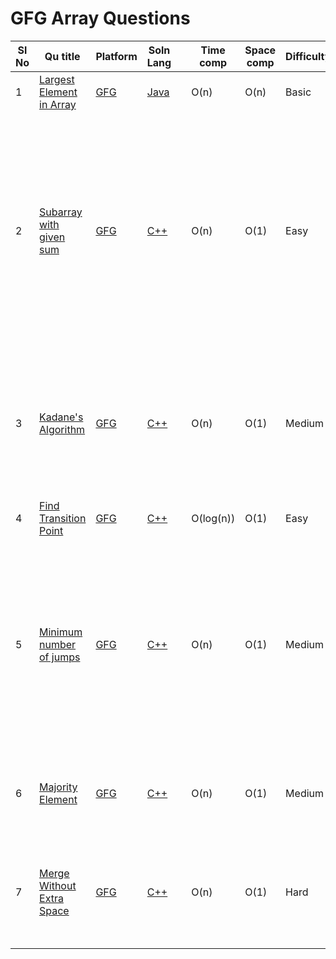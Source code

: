 # GFG Array Questions

| Sl No | Qu title | Platform                            | Soln Lang |   | Time comp | Space comp | Difficulty |    | Approach |
| --     | ---     |   ------                            | ---       |-- | ---       | ---        | ----       | -- | ---------|
| 1    | [Largest Element in Array](https://practice.geeksforgeeks.org/problems/largest-element-in-array4009/1/?category[]=Arrays&category[]=Arrays&difficulty[]=-1&difficulty[]=0&page=1&query=category[]Arraysdifficulty[]-1difficulty[]0page1category[]Arrays#)     | [GFG ](/GFG/GFGQuestions.md) | [Java](https://github.com/Rikhldr0267/Code-Insight/blob/main/GFG/Array/Java/Largest%20Element%20in%20Array.java)       |   | O(n)       | O(n)        | Basic       |    | |
| 2    | [Subarray with given sum](https://practice.geeksforgeeks.org/problems/subarray-with-given-sum-1587115621/1/?page=1&status[]=solved&category[]=Arrays&sortBy=submissions)     | [GFG ](/GFG/GFGQuestions.md) | [C++](https://github.com/C-a-thing/Code-Insight/blob/main/GFG/Array/C%2B%2B/Subarray%20with%20given%20sum.cpp)       |   | O(n)       | O(1)        | Easy       |    |<ol><li>keep adding numbers untill we get the number or any bigger number</li> <li>if any greater number found , keep substructing lowest indexes one by one untill sum<=desired num</li><li>If sum<desired num then add elements in subarray by again traversing the given array from next index of which we stopped for point-2</li></ol> |
| 3    | [Kadane's Algorithm](https://practice.geeksforgeeks.org/problems/kadanes-algorithm-1587115620/1/?page=1&status[]=solved&category[]=Arrays&sortBy=submissions)     | [GFG ](/GFG/GFGQuestions.md) | [C++](https://github.com/C-a-thing/Code-Insight/blob/main/GFG/Array/C%2B%2B/Kadane's%20Algorithm.cpp)       |   | O(n)       | O(1)        | Medium       |    |<ol><li>Traverse the array and add elements in current_sum </li> <li>if current_sum>max_sum then assign current_sum in max_sum </li><li>If cueent_sum<0 then make currrent_sum = 0 </li></ol> |
| 4    | [Find Transition Point](https://practice.geeksforgeeks.org/problems/find-transition-point-1587115620/1/?page=1&difficulty[]=0&status[]=unsolved&category[]=Arrays&sortBy=submissions)     | [GFG ](/GFG/GFGQuestions.md) | [C++](https://github.com/C-a-thing/Code-Insight/blob/main/GFG/Array/C%2B%2B/Find%20Transition%20Point.cpp)       |   | O(log(n))       | O(1)        | Easy       |    |<ol><li>Apply binary search</li> </ol> |
| 5    | [Minimum number of jumps](https://practice.geeksforgeeks.org/problems/minimum-number-of-jumps-1587115620/1#)     | [GFG ](/GFG/GFGQuestions.md) | [C++](https://github.com/C-a-thing/Code-Insight/blob/main/GFG/Array/C%2B%2B/Minimum%20number%20of%20jumps.cpp)       |   | O(n)       | O(1)        | Medium       |    |<ol><li>From starting index find max range that can be reached</li> <li>go through all indexes till that max index (maintain a variable as step to track) and similarly find max index that can be reached by next jump</li> <li>if we reach that max index (i.e. steps = 0) , increment jump and update step = max range - index </li> </ol> |
| 6    | [Majority Element](https://practice.geeksforgeeks.org/problems/majority-element-1587115620/1/?page=2&difficulty[]=1&status[]=unsolved&category[]=Arrays&sortBy=submissions#)     | [GFG ](/GFG/GFGQuestions.md) | [C++](https://github.com/C-a-thing/Code-Insight/blob/main/GFG/Array/C%2B%2B/Majority%20Element.cpp)       |   | O(n)       | O(1)        | Medium       |    |<ol><li>_Approach 1_- Moore's Voting Algo</li> <li>_Approach - 2_ - making frequency array</li></ol> |
| 7    | [Merge Without Extra Space](https://practice.geeksforgeeks.org/problems/merge-two-sorted-arrays5135/1#)     | [GFG ](/GFG/GFGQuestions.md) | [C++](https://github.com/C-a-thing/Code-Insight/blob/main/GFG/Array/C%2B%2B/Merge%20Without%20Extra%20Space.cpp)       |   | O(n)       | O(1)        | Hard       |    |<ol><li>_Approach 1_- Gap method  Algo</li> <li>_Approach - 2_ - take a extra array , insert elements of 2 arrays and sort it . Then insert in those arrays again</li></ol> |
